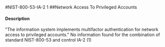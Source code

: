 #NIST-800-53-IA-2 1
##Network Access To Privileged Accounts
#### Description
"The information system implements multifactor authentication for network access to privileged accounts."
No information found for the combination of standard NIST-800-53 and control IA-2 (1)

